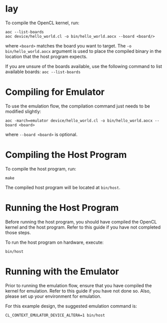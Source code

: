 # Iay

To compile the OpenCL kernel, run:
```
aoc --list-boards
aoc device/hello_world.cl -o bin/hello_world.aocx --board <board/>
```
where ```<board>``` matches the board you want to target.
The ```-o bin/hello_world.aocx``` argument is used to place the compiled binary in the location that the host program expects.

If you are unsure of the boards available, use the following command to list available boards: ```aoc --list-boards```

# Compiling for Emulator

To use the emulation flow, the compilation command just needs to be modified slightly:
```
aoc -march=emulator device/hello_world.cl -o bin/hello_world.aocx --board <board>
```
where ```--board <board>``` is optional.

# Compiling the Host Program

To compile the host program, run:
```
make
```
The compiled host program will be located at ```bin/host```.

# Running the Host Program

Before running the host program, you should have compiled the OpenCL kernel and the host program. Refer to this guide if you have not completed those steps.

To run the host program on hardware, execute:
```
bin/host
```
# Running with the Emulator

Prior to running the emulation flow, ensure that you have compiled the kernel for emulation. Refer to this guide if you have not done so. Also, please set up your environment for emulation.

For this example design, the suggested emulation command is:
```
CL_CONTEXT_EMULATOR_DEVICE_ALTERA=1 bin/host
```
